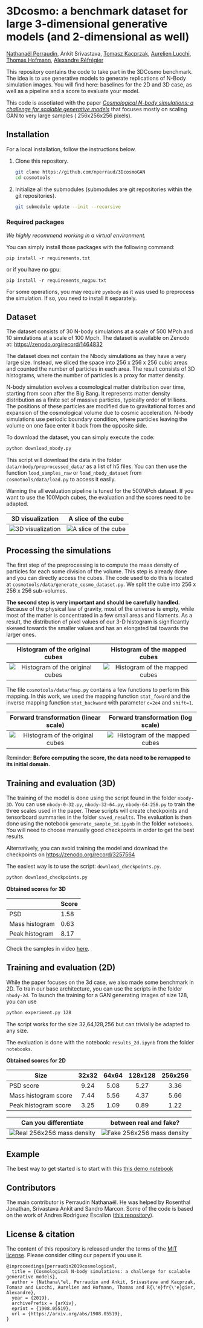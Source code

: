 # 3Dcosmo: a benchmark dataset for large 3-dimensional generative models (and 2-dimensional as well)

[Nathanaël Perraudin][nath], Ankit Srivastava, [Tomasz Kacprzak][tomek], [Aurelien Lucchi][aurelien], [Thomas Hofmann][thomas], [Alexandre Réfrégier][alex]

[nath]: https://perraudin.info
[tomek]: http://www.ipa.phys.ethz.ch/people/person-detail.MjEyNzM5.TGlzdC82NjQsNTkxMDczNDQw.html
[aurelien]:http://people.inf.ethz.ch/alucchi/
[thomas]:http://www.da.inf.ethz.ch/people/ThomasHofmann/
[alex]:https://cosmology.ethz.ch/

This repository contains the code to take part in the 3DCosmo benchmark. The idea is to use generative models to generate replications of N-Body simulation images. You will find here: baselines for the 2D and 3D case, as well as a pipeline and a score to evaluate your model.

This code is assotiated with the paper *[Cosmological N-body simulations: a challenge for scalable generative models][linkpaper]*  that focuses mostly on scaling GAN to very large samples ( 256x256x256 pixels). 

[linkpaper]: https://arxiv.org/abs/1908.05519

## Installation

For a local installation, follow the instructions below.

1. Clone this repository.
   ```sh
   git clone https://github.com/nperraud/3DcosmoGAN
   cd cosmotools
   ```
2. Initialize all the submodules (submodules are git repositories within the git repositories).
    ```sh
   git submodule update --init --recursive
   ```


### Required packages

*We highly recommend working in a virtual environment.*

You can simply install those packages with the following command:
   ```
   pip install -r requirements.txt
   ```
or if you have no gpu:
   ```
   pip install -r requirements_nogpu.txt
   ```

For some operations, you may require `pynbody` as it was used to preprocess the simulation. If so, you need to install it separately.



## Dataset

The dataset consists of 30 N-body simulations at a scale of 500 MPch and 10 simulations at a scale of 100 Mpch. The dataset is available on Zenodo at: 
https://zenodo.org/record/1464832

The dataset does not contain the Nbody simulations as they have a very large size. Instead, we sliced the space into 256 x 256 x 256 cubic areas and counted the number of particles in each area. The result consists of 3D histograms, where the number of particles is a proxy for matter density.

N-body simulation evolves a cosmological matter distribution over time, starting from soon after the Big Bang.
It represents matter density distribution as a finite set of massive particles, typically order of trillions.
The positions of these particles are modified due to gravitational forces and expansion of the cosmological volume due to cosmic acceleration.
N-body simulations use periodic boundary condition, where particles leaving the volume on one face enter it back from the opposite side.

To download the dataset, you can simply execute the code:
```sh
python download_nbody.py
```

This script will download the data in the folder `data/nbody/preprocessed_data/` as a list of h5 files. You can then use the function `load_samples_raw` or `load_nbody_dataset` from `cosmotools/data/load.py` to access it easily.

Warning the all evaluation pipeline is tuned for the 500MPch dataset. If you want to use the 100Mpch cubes, the evaluation and the scores need to be adapted.

3D visualization           |  A slice of the cube
:-------------------------:|:-------------------------:
![](images/particle_in_space.png "3D visualization" )  |  ![](images/slice.png "A slice of the cube")



## Processing the simulations

The first step of the preprocessing is to compute the mass density of particles for each some division of the volume. This step is already done and you can directly access the cubes. The code used to do this is located at `cosmotools/data/generate_cosmo_dataset.py`. We split the cube into 256 x 256 x 256 sub-volumes.

**The second step is very important and should be carefully handled.** 
Because of the physical law of gravity, most of the universe is empty, while most of the matter is concentrated in a few small areas and filaments.
As a result, the distribution of pixel values of our 3-D histogram is significantly skewed towards the smaller values and has an elongated tail towards the larger ones. 
 
Histogram of the original cubes          |  Histogram of the mapped cubes
:-------------------------:|:-------------------------:
![](images/hist_raw.png "Histogram of the original cubes") | ![](images/hist_trans.png "Histogram of the mapped cubes")

The file `cosmotools/data/fmap.py` contains a few functions to perform this mapping. In this work, we used the mapping function `stat_foward` and the inverse mapping function `stat_backward` with parameter `c=2e4` and `shift=1`. 

Forward transformation (linear scale)         |  Forward transformation (log scale)    
:-------------------------:|:-------------------------:
![](images/trans_linear.png "Histogram of the original cubes") | ![](images/trans_log.png "Histogram of the mapped cubes")

Reminder: **Before computing the score, the data need to be remapped to its initial domain.**


## Training and evaluation (3D)
The training of the model is done using the script found in the folder `nbody-3D`. You can use `nbody-0-32.py`, `nbody-32-64.py`, `nbody-64-256.py` to train the three scales used in the paper.
These scripts will create checkpoints and tensorboard summaries in the folder `saved_results`. The evaluation is then done using the notebook `generate_sample_3d.ipynb` in the folder `notebooks`. You will need to choose manually good checkpoints in order to get the best results.

Alternatively, you can avoid training the model and download the checkpoints on https://zenodo.org/record/3257564

The easiest way is to use the script: `download_checkpoints.py`.
```sh
python download_checkpoints.py
```

**Obtained scores for 3D**

|                | Score |
|----------------|-------|
| PSD            | 1.58  |
| Mass histogram | 0.63  |
| Peak histogram | 8.17  |

Check the samples in video [here](https://www.youtube.com/watch?v=nWXP6DVEalA).

## Training and evaluation (2D)
While the paper focuses on the 3d case, we also made some benchmark in 2D. To train our base architecture, you can use the scripts in the folder `nbody-2d`. To launch the training for a GAN generating images of size 128, you can use
```sh
python experiment.py 128
```
The script works for the size 32,64,128,256 but can trivially be adapted to any size.

The evaluation is done with the notebook: `results_2d.ipynb` from the folder `notebooks`.

**Obtained scores for 2D**

| Size                 | 32x32 | 64x64 | 128x128 | 256x256 |
|----------------------|:-----:|:-----:|:-------:|:-------:|
| PSD score            | 9.24  | 5.08  | 5.27    | 3.36    |
| Mass histogram score | 7.44  | 5.56  | 4.37    | 5.66    |
| Peak histogram score | 3.25  | 1.09  | 0.89    | 1.22    |
 
Can you differentiate | between real and fake?|
:-------------------------:|:-------------------------:
![](images/2d-real256.png "Real 256x256 mass density") | ![](images/2d-fake256.png "Fake 256x256 mass density")

## Example
The best way to get started is to start with this [this demo notebook](https://github.com/nperraud/CodeGAN/blob/master/WGAN%20demo.ipynb)

## Contributors

The main contributor is Perraudin Nathanaël. He was helped by Rosenthal Jonathan, Srivastava Ankit and Sandro Marcon. Some of the code is based on the work of Andres Rodriguez Escallon ([this repository][repository]).

[repository]:https://github.com/dalab/msc_andres

## License & citation

The content of this repository is released under the terms of the [MIT license](LICENCE.txt).
Please consider citing our papers if you use it.

```
@inproceedings{perraudin2019cosmological,
  title = {Cosmological N-body simulations: a challenge for scalable generative models},
  author = {Nathana\"el, Perraudin and Ankit, Srivastava and Kacprzak, Tomasz and Lucchi, Aurelien and Hofmann, Thomas and R{\'e}fr{\'e}gier, Alexandre},
  year = {2019},
  archivePrefix = {arXiv},
  eprint = {1908.05519},
  url = {https://arxiv.org/abs/1908.05519},
}
```



